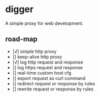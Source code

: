 # digger

A simple proxy for web development.

## road-map
- [√] simple http proxy
- [] keep-alive http proxy
- [√] log http request and response
- [] log https request and response
- [] real-time custom host cfg
- [] export request as curl command
- [] redirect request or response by rules
- [] rewrite request or response by rules
